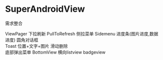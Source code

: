 # SuperAndroidView


需求整合 

ViewPager
下拉刷新  PullToRefresh
侧拉菜单  Sidemenu
进度条(图片进度,数据进度)
圆角对话框     
Toast    位置+文字+图片
滑动删除   
底部弹出菜单 BottomView
横向listview
badgeview

